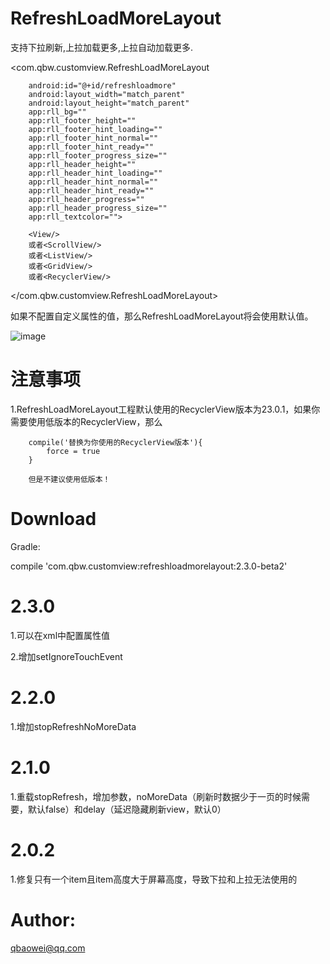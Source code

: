 # RefreshLoadMoreLayout

支持下拉刷新,上拉加载更多,上拉自动加载更多.


<com.qbw.customview.RefreshLoadMoreLayout

        android:id="@+id/refreshloadmore"
        android:layout_width="match_parent"
        android:layout_height="match_parent"
        app:rll_bg=""
        app:rll_footer_height=""
        app:rll_footer_hint_loading=""
        app:rll_footer_hint_normal=""
        app:rll_footer_hint_ready=""
        app:rll_footer_progress_size=""
        app:rll_header_height=""
        app:rll_header_hint_loading=""
        app:rll_header_hint_normal=""
        app:rll_header_hint_ready=""
        app:rll_header_progress=""
        app:rll_header_progress_size=""
        app:rll_textcolor="">

        <View/>
        或者<ScrollView/>
        或者<ListView/>
        或者<GridView/>
        或者<RecyclerView/>

</com.qbw.customview.RefreshLoadMoreLayout>

如果不配置自定义属性的值，那么RefreshLoadMoreLayout将会使用默认值。

![image](https://raw.githubusercontent.com/qbaowei/RefreshLoadMoreLayout/master/screenshots/RefreshLoadMoreLayout.gif)


# 注意事项


1.RefreshLoadMoreLayout工程默认使用的RecyclerView版本为23.0.1，如果你需要使用低版本的RecyclerView，那么

        compile('替换为你使用的RecyclerView版本'){
            force = true
        }
        
        但是不建议使用低版本！


# Download


Gradle:


compile 'com.qbw.customview:refreshloadmorelayout:2.3.0-beta2'

# 2.3.0


1.可以在xml中配置属性值

2.增加setIgnoreTouchEvent


# 2.2.0


1.增加stopRefreshNoMoreData


# 2.1.0


1.重载stopRefresh，增加参数，noMoreData（刷新时数据少于一页的时候需要，默认false）和delay（延迟隐藏刷新view，默认0）


# 2.0.2


1.修复只有一个item且item高度大于屏幕高度，导致下拉和上拉无法使用的


# Author:


qbaowei@qq.com

